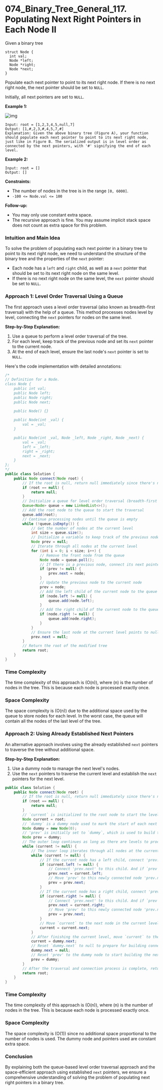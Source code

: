 # 074_Binary_Tree_General_117. Populating Next Right Pointers in Each Node II

Given a binary tree

```
struct Node {
  int val;
  Node *left;
  Node *right;
  Node *next;
}
```

Populate each next pointer to point to its next right node. If there is no next right node, the next pointer should be set to `NULL`.

Initially, all next pointers are set to `NULL`.

 

**Example 1:**

![img](https://raw.githubusercontent.com/JedLee6/PublicPicBed/main/uPic/117_sample.png)

```
Input: root = [1,2,3,4,5,null,7]
Output: [1,#,2,3,#,4,5,7,#]
Explanation: Given the above binary tree (Figure A), your function should populate each next pointer to point to its next right node, just like in Figure B. The serialized output is in level order as connected by the next pointers, with '#' signifying the end of each level.
```

**Example 2:**

```
Input: root = []
Output: []
```

 

**Constraints:**

- The number of nodes in the tree is in the range `[0, 6000]`.
- `-100 <= Node.val <= 100`

 

**Follow-up:**

- You may only use constant extra space.
- The recursive approach is fine. You may assume implicit stack space does not count as extra space for this problem.



### Intuition and Main Idea

To solve the problem of populating each next pointer in a binary tree to point to its next right node, we need to understand the structure of the binary tree and the properties of the `next` pointer:
- Each node has a `left` and `right` child, as well as a `next` pointer that should be set to its next right node on the same level.
- If there is no next right node on the same level, the `next` pointer should be set to `NULL`.

### Approach 1: Level Order Traversal Using a Queue

The first approach uses a level order traversal (also known as breadth-first traversal) with the help of a queue. This method processes nodes level by level, connecting the `next` pointers for nodes on the same level.

**Step-by-Step Explanation:**
1. Use a queue to perform a level order traversal of the tree.
2. For each level, keep track of the previous node and set its `next` pointer to the current node.
3. At the end of each level, ensure the last node's `next` pointer is set to `NULL`.

Here's the code implementation with detailed annotations:

```java
/*
// Definition for a Node.
class Node {
    public int val;
    public Node left;
    public Node right;
    public Node next;

    public Node() {}
    
    public Node(int _val) {
        val = _val;
    }

    public Node(int _val, Node _left, Node _right, Node _next) {
        val = _val;
        left = _left;
        right = _right;
        next = _next;
    }
};
*/
public class Solution {
    public Node connect(Node root) {
        // If the root is null, return null immediately since there's nothing to connect
        if (root == null) {
            return null;
        }
        // Initialize a queue for level order traversal (breadth-first search)
        Queue<Node> queue = new LinkedList<>();
        // Add the root node to the queue to start the traversal
        queue.add(root);
        // Continue processing nodes until the queue is empty
        while (!queue.isEmpty()) {
            // Get the number of nodes at the current level
            int size = queue.size();
            // Initialize a variable to keep track of the previous node at the current level
            Node prev = null;
            // Iterate through all nodes at the current level
            for (int i = 0; i < size; i++) {
                // Remove the front node from the queue
                Node node = queue.poll();
                // If there is a previous node, connect its next pointer to the current node
                if (prev != null) {
                    prev.next = node;
                }
                // Update the previous node to the current node
                prev = node;
                // Add the left child of the current node to the queue if it exists
                if (node.left != null) {
                    queue.add(node.left);
                }
                // Add the right child of the current node to the queue if it exists
                if (node.right != null) {
                    queue.add(node.right);
                }
            }
            // Ensure the last node at the current level points to null
            prev.next = null;
        }
        // Return the root of the modified tree
        return root;
    }
}
```

### Time Complexity

The time complexity of this approach is \(O(n)\), where \(n\) is the number of nodes in the tree. This is because each node is processed exactly once.

### Space Complexity

The space complexity is \(O(n)\) due to the additional space used by the queue to store nodes for each level. In the worst case, the queue will contain all the nodes of the last level of the tree.

### Approach 2: Using Already Established Next Pointers

An alternative approach involves using the already established `next` pointers to traverse the tree without additional space.

**Step-by-Step Explanation:**
1. Use a dummy node to manage the next level's nodes.
2. Use the `next` pointers to traverse the current level and establish the `next` pointers for the next level.

```java
public class Solution {
    public Node connect(Node root) {
        // If the root is null, return null immediately since there's nothing to connect
        if (root == null) {
            return null;
        }
        // `current` is initialized to the root node to start the level order traversal
        Node current = root;
        // `dummy` is a dummy node used to mark the start of each next level, as it would point to the start node of each next level
        Node dummy = new Node(0);
        // 'prev' is initially set to `dummy`, which is used to build the 'next' connections for the next level
        Node prev = dummy;
        // The outer loop continues as long as there are levels to process
        while (current != null) {
            // The inner loop iterates through all nodes at the current level
            while (current != null) {
                // If the current node has a left child, connect 'prev.next' to this child
                if (current.left != null) {
                    // Connect 'prev.next' to this child. And if `prev` is exactly `dummy`, `dummy.next` is updated to point into the start node of the next level
                    prev.next = current.left;
                    // Move 'prev' to this newly connected node 'prev.next'
                    prev = prev.next;
                }
                // If the current node has a right child, connect 'prev.next' to this child
                if (current.right != null) {
                    // Connect 'prev.next' to this child. And if `prev` is exactly `dummy`, `dummy.next` is updated to point into the start node of the next level
                    prev.next = current.right;
                    // Move 'prev' to this newly connected node 'prev.next'
                    prev = prev.next;
                }
                // Move `current` to the next node in the current level, as we assigned every next pointer in the last outer iteration, even if `current` is the root node, it's fine, because the root node must not have its next node
                current = current.next;
            }
            // After finishing the current level, move `current` to the first node of the next level `dummy.next`. This is because we made `dummy.next` point into the start node of the next level in the code above
            current = dummy.next;
            // Reset `dummy.next` to null to prepare for building connections in the traversal of next level. If we don't reset it, a infinite loop could happen, as in the final outer iteration, `dummy.next` won't be assign to null, and `current` would be assign to `dummy.next` again, which cause the infinite loop
            dummy.next = null;
            // Reset 'prev' to the dummy node to start building the next level's connections
            prev = dummy;
        }
        // After the traversal and connection process is complete, return the root of the modified tree
        return root;
    }
}
```

### Time Complexity

The time complexity of this approach is \(O(n)\), where \(n\) is the number of nodes in the tree. This is because each node is processed exactly once.

### Space Complexity

The space complexity is \(O(1)\) since no additional space proportional to the number of nodes is used. The dummy node and pointers used are constant extra space.

### Conclusion

By explaining both the queue-based level order traversal approach and the space-efficient approach using established `next` pointers, we ensure a comprehensive understanding of solving the problem of populating next right pointers in a binary tree.

